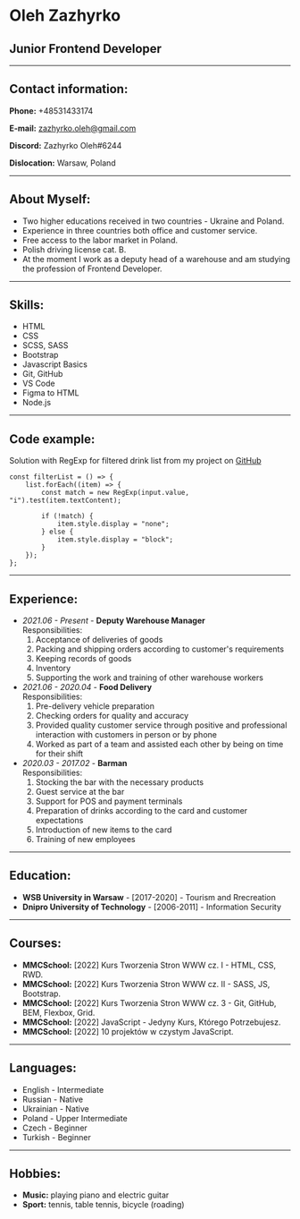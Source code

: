 # Oleh Zazhyrko

## Junior Frontend Developer

---

## Contact information:

**Phone:** +48531433174

**E-mail:** zazhyrko.oleh@gmail.com

**Discord:** Zazhyrko Oleh#6244

**Dislocation:** Warsaw, Poland

---

## About Myself:

- Two higher educations received in two countries - Ukraine and Poland.
- Experience in three countries both office and customer service.
- Free access to the labor market in Poland.
- Polish driving license cat. B.
- At the moment I work as a deputy head of a warehouse and am studying the profession of Frontend Developer.

---

## Skills:

- HTML
- CSS
- SCSS, SASS
- Bootstrap
- Javascript Basics
- Git, GitHub
- VS Code
- Figma to HTML
- Node.js

---

## Code example:

Solution with RegExp for filtered drink list from my project on [GitHub](https://github.com/Oleh-Zazhyrko/DrinkSearch)

```
const filterList = () => {
	list.forEach((item) => {
		const match = new RegExp(input.value, "i").test(item.textContent);

		if (!match) {
			item.style.display = "none";
		} else {
			item.style.display = "block";
		}
	});
};
```

---

## Experience:

- _2021.06 - Present_ - **Deputy Warehouse Manager**  
  Responsibilities:
  1.  Acceptance of deliveries of goods
  2.  Packing and shipping orders according to customer's requirements
  3.  Keeping records of goods
  4.  Inventory
  5.  Supporting the work and training of other warehouse workers
- _2021.06 - 2020.04_ - **Food Delivery**  
  Responsibilities:
  1.  Pre-delivery vehicle preparation
  2.  Checking orders for quality and accuracy
  3.  Provided quality customer service through positive and professional interaction with customers in person or by phone
  4.  Worked as part of a team and assisted each other by being on time for their shift
- _2020.03 - 2017.02_ - **Barman**  
  Responsibilities:
  1.  Stocking the bar with the necessary products
  2.  Guest service at the bar
  3.  Support for POS and payment terminals
  4.  Preparation of drinks according to the card and customer expectations
  5.  Introduction of new items to the card
  6.  Training of new employees

---

## Education:

- **WSB University in Warsaw** - [2017-2020] - Tourism and Rrecreation
- **Dnipro University of Technology** - [2006-2011] - Information Security

---

## Courses:

- **MMCSchool:** [2022] Kurs Tworzenia Stron WWW cz. I - HTML, CSS, RWD.
- **MMCSchool:** [2022] Kurs Tworzenia Stron WWW cz. II - SASS, JS, Bootstrap.
- **MMCSchool:** [2022] Kurs Tworzenia Stron WWW cz. 3 - Git, GitHub, BEM, Flexbox, Grid.
- **MMCSchool:** [2022] JavaScript - Jedyny Kurs, Którego Potrzebujesz.
- **MMCSchool:** [2022] 10 projektów w czystym JavaScript.

---

## Languages:

- English - Intermediate
- Russian - Native
- Ukrainian - Native
- Poland - Upper Intermediate
- Czech - Beginner
- Turkish - Beginner

---

## Hobbies:

- **Music:** playing piano and electric guitar
- **Sport:** tennis, table tennis, bicycle (roading)
